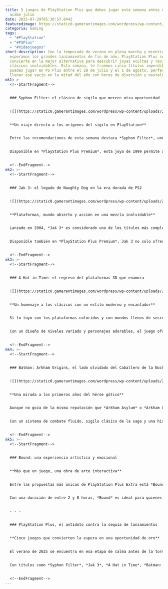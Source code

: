 ```yaml
---
title: 5 juegos de PlayStation Plus que debes jugar esta semana antes de que
  acabe julio
date: 2025-07-29T05:30:57.044Z
featuredimage: https://static0.gamerantimages.com/wordpress/wp-content/uploads/wm/2025/07/syphon-filter-playstation-plus.jpg?q=70&fit=crop&w=1140&h=&dpr=1
categoria: Gaming
tags:
  - "#PlayStation"
  - "#PSPlus"
  - "#Videojuegos"
short-description: Con la temporada de verano en plena marcha y mientras
  esperamos los grandes lanzamientos de fin de año, PlayStation Plus se
  convierte en la mejor alternativa para descubrir joyas ocultas y revivir
  clásicos inolvidables. Esta semana, te traemos cinco títulos imperdibles que
  puedes jugar en PS Plus entre el 28 de julio y el 1 de agosto, perfectos para
  llenar ese vacío en la mitad del año con horas de diversión y nostalgia.
mk1: >-
  <!--StartFragment-->


  ### Syphon Filter: el clásico de sigilo que merece otra oportunidad


  ![](https://static0.gamerantimages.com/wordpress/wp-content/uploads/2025/05/walking-on-a-roof-in-syphon-filter.jpeg?q=49&fit=crop&w=750&h=422&dpr=2)


  **Un viaje directo a los orígenes del sigilo en PlayStation**


  Entre las recomendaciones de esta semana destaca *Syphon Filter*, uno de los grandes referentes del género de acción y sigilo en la era de la PlayStation 1. Aunque su popularidad nunca alcanzó la de *Metal Gear Solid*, el juego ofrece mecánicas de disparo sólidas, movimientos dinámicos para su época y una atmósfera de suspenso que aún hoy puede atraparte.


  Disponible en *PlayStation Plus Premium*, esta joya de 1999 permite a los jugadores descubrir cómo era enfrentarse a misiones de espionaje con un estilo de acción directa. Aunque el paso del tiempo se nota en sus gráficos y controles, la experiencia que brinda sigue siendo única y una excelente opción para quienes quieran explorar la historia de los videojuegos de sigilo.


  <!--EndFragment-->
mk2: >-
  <!--StartFragment-->


  ### Jak 3: el legado de Naughty Dog en la era dorada de PS2


  ![](https://static0.gamerantimages.com/wordpress/wp-content/uploads/2025/05/jak-3-2.jpg?q=49&fit=crop&w=750&h=422&dpr=2)


  **Plataformas, mundo abierto y acción en una mezcla inolvidable**


  Lanzado en 2004, *Jak 3* es considerado uno de los títulos más completos y queridos de la saga *Jak & Daxter*. Inspirado parcialmente en la libertad que ofrecía *Grand Theft Auto*, este juego combina plataformas, tiroteos y conducción en un universo vibrante lleno de sorpresas y aventuras.


  Disponible también en *PlayStation Plus Premium*, Jak 3 no solo ofrece diversión sin pausa, sino que también cuenta con una narrativa que atrapa desde el inicio. Con un tiempo de juego estimado entre 12 y 18 horas, es perfecto para los que buscan una experiencia clásica de la época dorada de PS2. Sin duda, una de las mejores formas de revivir la magia de Naughty Dog antes de su salto a *Uncharted*.


  <!--EndFragment-->
mk3: >-
  <!--StartFragment-->


  ### A Hat in Time: el regreso del plataformas 3D que enamora


  ![](https://static0.gamerantimages.com/wordpress/wp-content/uploads/2024/12/a-hat-in-time.jpg?q=49&fit=crop&w=750&h=422&dpr=2)


  **Un homenaje a los clásicos con un estilo moderno y encantador**


  Si lo tuyo son los plataformas coloridos y con mundos llenos de secretos, *A Hat in Time* es la elección ideal. Este título, disponible en *PlayStation Plus Extra*, bebe directamente de referentes como *Super Mario 64* y *Banjo-Kazooie*, pero añade un toque moderno y creativo que lo hace destacar.


  Con un diseño de niveles variado y personajes adorables, el juego ofrece entre 9 y 19 horas de entretenimiento que combinan exploración, saltos precisos y un humor encantador. Es la opción perfecta para quienes buscan un respiro ligero y divertido en medio del catálogo de títulos más intensos que ofrece PlayStation Plus.


  <!--EndFragment-->
mk4: >-
  <!--StartFragment-->


  ### Batman: Arkham Origins, el lado olvidado del Caballero de la Noche


  ![](https://static0.gamerantimages.com/wordpress/wp-content/uploads/2025/06/batman-arkham-origins-2.jpg?q=49&fit=crop&w=750&h=422&dpr=2)


  **Una mirada a los primeros años del héroe gótico**


  Aunque no goza de la misma reputación que *Arkham Asylum* o *Arkham City*, *Batman: Arkham Origins* sigue siendo una entrega sólida que los fanáticos del murciélago no deberían pasar por alto. Disponible en *PS Plus Premium* (solo en streaming), esta precuela ofrece una visión más joven e inexperta de Batman enfrentándose a sus primeros villanos.


  Con un sistema de combate fluido, sigilo clásico de la saga y una historia intrigante, el juego puede llevarte entre 12 y 41 horas dependiendo de cuánto explores. Es una gran oportunidad para quienes quieran profundizar en el universo Arkham mientras esperan futuras entregas o simplemente para revivir las primeras luchas de Bruce Wayne en su cruzada contra el crimen.


  <!--EndFragment-->
mk5: >-
  <!--StartFragment-->


  ### Bound: una experiencia artística y emocional


  **Más que un juego, una obra de arte interactiva**


  Entre las propuestas más únicas de PlayStation Plus Extra está *Bound*, un título que combina danza, narrativa simbólica y paisajes oníricos para ofrecer una experiencia inolvidable. Aunque no es un juego de acción tradicional, su belleza visual y su trasfondo emocional lo convierten en una de las joyas más infravaloradas del catálogo.


  Con una duración de entre 2 y 8 horas, *Bound* es ideal para quienes buscan una experiencia breve pero intensa, donde cada movimiento de la protagonista parece coreografiado en un sueño surrealista. Una opción perfecta para quienes disfrutan de títulos como *Journey* o *Abzû*, pero con un enfoque más personal y emocional.


  - - -


  ### PlayStation Plus, el antídoto contra la sequía de lanzamientos


  **Cinco juegos que convierten la espera en una oportunidad de oro**


  El verano de 2025 se encuentra en esa etapa de calma antes de la tormenta de estrenos que llegarán en la temporada navideña. Sin embargo, PlayStation Plus demuestra nuevamente ser un servicio indispensable para mantener a los jugadores entretenidos. Ya sea que busques acción clásica, mundos coloridos, historias profundas o experiencias artísticas, la plataforma tiene algo para ti esta semana.


  Con títulos como *Syphon Filter*, *Jak 3*, *A Hat in Time*, *Batman: Arkham Origins* y *Bound*, no hay excusa para aburrirse en estos días de julio. El catálogo actual de PS Plus ofrece una variedad perfecta para todos los gustos y estilos de jugador, recordándonos que a veces los grandes tesoros no son los lanzamientos nuevos, sino los clásicos y las joyas ocultas que esperan ser redescubiertas.


  <!--EndFragment-->
---
```

